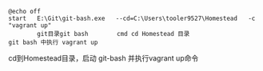 ```
@echo off
start   E:\Git\git-bash.exe   --cd=C:\Users\tooler9527\Homestead   -c "vagrant up"
        git目录git bash        cmd cd Homestead 目录                 git bash 中执行 vagrant up
```
cd到Homestead目录，启动 git-bash 并执行vagrant up命令
